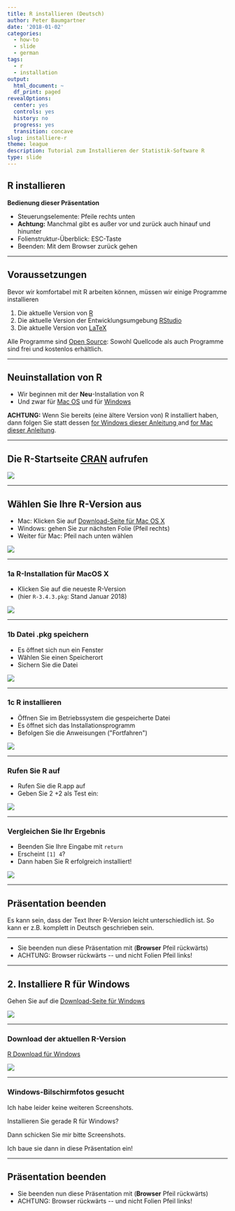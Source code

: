 ```yaml
---
title: R installieren (Deutsch)
author: Peter Baumgartner
date: '2018-01-02'
categories:
  - how-to
  - slide
  - german
tags:
  - r
  - installation
output:
  html_document: ~
  df_print: paged
revealOptions:
  center: yes
  controls: yes
  history: no
  progress: yes
  transition: concave
slug: installiere-r
theme: league
description: Tutorial zum Installieren der Statistik-Software R
type: slide
---
```


## R installieren

**Bedienung dieser Präsentation**

- Steuerungselemente: Pfeile rechts unten
- **Achtung:** Manchmal gibt es außer vor und zurück auch hinauf und hinunter
- Folienstruktur-Überblick: ESC-Taste
- Beenden: Mit dem Browser zurück gehen

---

## Voraussetzungen

Bevor wir komfortabel mit R arbeiten können, müssen wir einige Programme installieren

1. Die aktuelle Version von [R](https://cran.r-project.org/)
2. Die aktuelle Version der Entwicklungsumgebung [RStudio](https://www.rstudio.com/products/rstudio/download/)
3. Die aktuelle Version von [LaTeX](https://www.latex-project.org/get/)

Alle Programme sind [Open Source](http://praxistipps.chip.de/open-source-was-ist-das-genau_12877): Sowohl Quellcode als auch Programme sind frei und kostenlos erhältlich.

---

## Neuinstallation von R

- Wir beginnen mit der **Neu**-Installation von R 
- Und zwar für [Mac OS](https://cran.r-project.org/bin/macosx/) und für [Windows](https://cran.r-project.org/bin/windows/)

**ACHTUNG:** Wenn Sie bereits (eine ältere Version von) R installiert haben, dann folgen Sie statt dessen [for Windows dieser Anleitung ](http://bioinfo.umassmed.edu/bootstrappers/bootstrappers-courses/courses/rCourse/Additional_Resources/Updating_R.html#updating-on-mac-and-ubuntu) and [for Mac dieser Anleitung](https://www.quora.com/What-is-the-easiest-way-to-update-R-in-OSX/answer/Kshira-Saagar).

---

## Die R-Startseite [CRAN](https://cran.r-project.org/) aufrufen

<img src="/img/r-installation-deutsch/1-0_CRAN-Startpage-min.png">
<!-- .element height="70%" width="70%" -->

---

## Wählen Sie Ihre R-Version aus

- Mac: Klicken Sie auf [Download-Seite für Mac OS X](https://cran.r-project.org/bin/macosx/)
- Windows: gehen Sie zur nächsten Folie (Pfeil rechts)
- Weiter für Mac: Pfeil nach unten wählen

<img src="/img/r-installation-deutsch/1-1_Choose-Mac-Download-min.png">
<!-- .element height="60%" width="70%" -->

___

### 1a R-Installation für MacOS X

- Klicken Sie auf die neueste R-Version 
- (hier `R-3.4.3.pkg`: Stand Januar 2018)

<img src="/img/r-installation-deutsch/1-2_R-MacOS-Download-min.png">
<!-- .element height="70%" width="70%" -->


___


### 1b Datei .pkg speichern

- Es öffnet sich nun ein Fenster
- Wählen Sie einen Speicherort
- Sichern Sie die Datei

<img src="/img/r-installation-deutsch/1-3_R-Package-save-min.png">
<!-- .element height="50%" width="70%" -->


___

### 1c R installieren

- Öffnen Sie im Betriebssystem die gespeicherte Datei
- Es öffnet sich das Installationsprogramm
- Befolgen Sie die Anweisungen ("Fortfahren")

<img src="/img/r-installation-deutsch/1-4_MacOS-Installation-R-min.png">
<!-- .element height="50%" width="50%" -->

___

### Rufen Sie R auf

- Rufen Sie die R.app auf
- Geben Sie 2 +2 als Test ein:

<img src="/img/r-installation-deutsch/1-5_MacOS-R-App-min.png">
<!-- .element height="50%" width="40%" -->

___

### Vergleichen Sie Ihr Ergebnis

- Beenden Sie Ihre Eingabe mit `return`
- Erscheint `[1] 4`? 
- Dann haben Sie R erfolgreich installiert!

<img src="/img/r-installation-deutsch/1-6_MacOS-R-App-min.png">
<!-- .element height="50%" width="40%" -->

___

## Präsentation beenden

Es kann sein, dass der Text Ihrer R-Version leicht unterschiedlich ist. So kann er z.B. komplett in Deutsch geschrieben sein.

***

- Sie beenden nun diese Präsentation mit (**Browser** Pfeil rückwärts)
- ACHTUNG: Browser rückwärts -- und nicht Folien Pfeil links!

---

## 2. Installiere R für Windows

Gehen Sie auf die [Download-Seite für Windows](https://cran.r-project.org/bin/windows/)

<img src="/img/r-installation-deutsch/2-1_R-Windows-Download-min.png">
<!-- .element height="70%" width="70%" -->


___

### Download der aktuellen R-Version

[R Download für Windows](https://cran.r-project.org/bin/windows/base/)

<img src="/img/r-installation-deutsch/2-2_R-Windows-Download-min.png">
<!-- .element height="70%" width="70%" -->

___

### Windows-Bilschirmfotos gesucht

Ich habe leider keine weiteren Screenshots.

Installieren Sie gerade R für Windows?

Dann schicken Sie mir bitte Screenshots. 

Ich baue sie dann in diese Präsentation ein!

---

## Präsentation beenden

- Sie beenden nun diese Präsentation mit (**Browser** Pfeil rückwärts)
- ACHTUNG: Browser rückwärts -- und nicht Folien Pfeil links!




<span class='Z3988' title='url_ver=Z39.88-2004&amp;ctx_ver=Z39.88-2004&amp;rfr_id=info%3Asid%2Fzotero.org%3A2&amp;rft_val_fmt=info%3Aofi%2Ffmt%3Akev%3Amtx%3Adc&amp;rft.type=blogPost&amp;rft.title=R%20installieren%20(Deutsch)%20::%20Open%20Science%20Education&amp;rft.source=R%20installieren%20(Deutsch)&amp;rft.rights=CC%20BY-SA%204.0&amp;rft.description=Tutorial%20zum%20Installieren%20der%20Statistik-Software%20R&amp;rft.identifier=https%3A%2F%2Fnotes.peter-baumgartner.net%2Fslide%2Finstalliere-r&amp;rft.aufirst=Peter&amp;rft.aulast=Baumgartner&amp;rft.au=Peter%20Baumgartner&amp;rft.date=&amp;rft.language=en'></span>